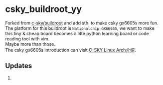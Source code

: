 # csky_buildroot_yy
Forked from [c-sky/buildroot](https://github.com/c-sky/buildroot) and add sth. to make csky gx6605s more fun.  
The platform for this buildroot is  ```Nationalchip GX6605S```, we want to make this tiny & cheap board becomes a litte python learning board or code reading tool with vim.  
Maybe more than those.  
The csky gx6605s introduction can visit [C-SKY Linux Arch介绍](https://c-sky.github.io/).

## Updates
1. 
